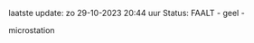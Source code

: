 laatste update: 
zo 29-10-2023 20:44   uur 
Status: FAALT - geel - 
<div class="service Y">microstation</div>
